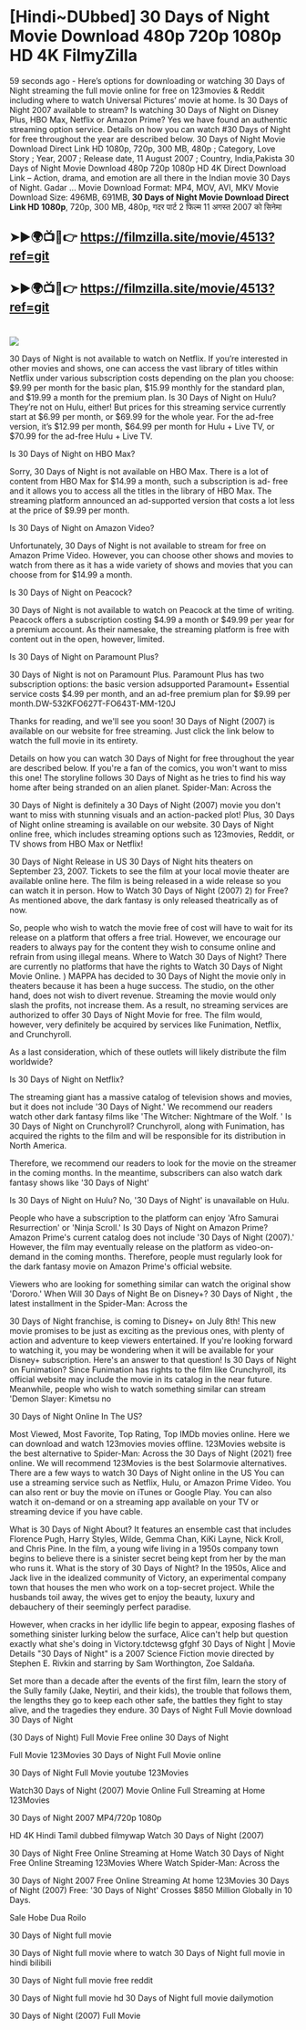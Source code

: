 # [Hindi~DUbbed] 30 Days of Night Movie Download 480p 720p 1080p HD 4K FilmyZilla


59 seconds ago - Here’s options for downloading or watching 30 Days of Night streaming the full movie online for free on 123movies & Reddit including where to watch Universal Pictures’ movie at home. Is 30 Days of Night 2007 available to stream? Is watching 30 Days of Night on Disney Plus, HBO Max, Netflix or Amazon Prime? Yes we have found an authentic streaming option service. Details on how you can watch #30 Days of Night for free throughout the year are described below. 30 Days of Night Movie Download Direct Link HD 1080p, 720p, 300 MB, 480p ; Category, Love Story ; Year, 2007 ; Release date, 11 August 2007 ; Country, India,Pakista 30 Days of Night Movie Download 480p 720p 1080p HD 4K Direct Download Link – Action, drama, and emotion are all there in the Indian movie 30 Days of Night. Gadar ...
Movie Download Format: MP4, MOV, AVI, MKV
Movie Download Size: 496MB, 691MB, **30 Days of Night Movie Download Direct Link HD 1080p**, 720p, 300 MB, 480p, गदर पार्ट 2 फिल्म 11 अगस्त 2007 को सिनेमा

## ➤►🌍📺📱👉   https://filmzilla.site/movie/4513?ref=git

## ➤►🌍📺📱👉   https://filmzilla.site/movie/4513?ref=git

#

<img src="https://image.tmdb.org/t/p/w780//w8VDpCcKezdBbXJEWMHwttI35mU.jpg" />

30 Days of Night is not available to watch on Netflix. If you’re interested in other movies and shows, one can access the vast library of titles within Netflix under various subscription costs depending on the plan you choose: $9.99 per month for the basic plan, $15.99 monthly for the standard plan, and $19.99 a month for the premium plan. Is 30 Days of Night on Hulu? They’re not on Hulu, either! But prices for this streaming service currently start at $6.99 per month, or $69.99 for the whole year. For the ad-free version, it’s $12.99 per month, $64.99 per month for Hulu + Live TV, or $70.99 for the ad-free Hulu + Live TV.

Is 30 Days of Night on HBO Max?

Sorry, 30 Days of Night is not available on HBO Max. There is a lot of content from HBO Max for $14.99 a month, such a subscription is ad- free and it allows you to access all the titles in the library of HBO Max. The streaming platform announced an ad-supported version that costs a lot less at the price of $9.99 per month.

Is 30 Days of Night on Amazon Video?

Unfortunately, 30 Days of Night is not available to stream for free on Amazon Prime Video. However, you can choose other shows and movies to watch from there as it has a wide variety of shows and movies that you can choose from for $14.99 a month.

Is 30 Days of Night on Peacock?

30 Days of Night is not available to watch on Peacock at the time of writing. Peacock offers a subscription costing $4.99 a month or $49.99 per year for a premium account. As their namesake, the streaming platform is free with content out in the open, however, limited.

Is 30 Days of Night on Paramount Plus?

30 Days of Night is not on Paramount Plus. Paramount Plus has two subscription options: the basic version adsupported Paramount+ Essential service costs $4.99 per month, and an ad-free premium plan for $9.99 per month.DW-532KFO627T-FO643T-MM-120J

Thanks for reading, and we'll see you soon! 30 Days of Night (2007) is available on our website for free streaming. Just click the link below to watch the full movie in its entirety.

Details on how you can watch 30 Days of Night for free throughout the year are described below. If you're a fan of the comics, you won't want to miss this one! The storyline follows 30 Days of Night as he tries to find his way home after being stranded on an alien planet. Spider-Man: Across the

30 Days of Night is definitely a 30 Days of Night (2007) movie you don't want to miss with stunning visuals and an action-packed plot! Plus, 30 Days of Night online streaming is available on our website. 30 Days of Night online free, which includes streaming options such as 123movies, Reddit, or TV shows from HBO Max or Netflix!

30 Days of Night Release in US 30 Days of Night hits theaters on September 23, 2007. Tickets to see the film at your local movie theater are available online here. The film is being released in a wide release so you can watch it in person. How to Watch 30 Days of Night (2007) 2) for Free? As mentioned above, the dark fantasy is only released theatrically as of now.

So, people who wish to watch the movie free of cost will have to wait for its release on a platform that offers a free trial. However, we encourage our readers to always pay for the content they wish to consume online and refrain from using illegal means. Where to Watch 30 Days of Night? There are currently no platforms that have the rights to Watch 30 Days of Night Movie Online. ) MAPPA has decided to 30 Days of Night the movie only in theaters because it has been a huge success. The studio, on the other hand, does not wish to divert revenue. Streaming the movie would only slash the profits, not increase them. As a result, no streaming services are authorized to offer 30 Days of Night Movie for free. The film would, however, very definitely be acquired by services like Funimation, Netflix, and Crunchyroll.

As a last consideration, which of these outlets will likely distribute the film worldwide?

Is 30 Days of Night on Netflix?

The streaming giant has a massive catalog of television shows and movies, but it does not include '30 Days of Night.' We recommend our readers watch other dark fantasy films like 'The Witcher: Nightmare of the Wolf. ' Is 30 Days of Night on Crunchyroll? Crunchyroll, along with Funimation, has acquired the rights to the film and will be responsible for its distribution in North America.

Therefore, we recommend our readers to look for the movie on the streamer in the coming months. In the meantime, subscribers can also watch dark fantasy shows like '30 Days of Night'

Is 30 Days of Night on Hulu? No, '30 Days of Night' is unavailable on Hulu.

People who have a subscription to the platform can enjoy 'Afro Samurai Resurrection' or 'Ninja Scroll.' Is 30 Days of Night on Amazon Prime? Amazon Prime's current catalog does not include '30 Days of Night (2007).' However, the film may eventually release on the platform as video-on-demand in the coming months. Therefore, people must regularly look for the dark fantasy movie on Amazon Prime's official website.

Viewers who are looking for something similar can watch the original show 'Dororo.' When Will 30 Days of Night Be on Disney+? 30 Days of Night , the latest installment in the Spider-Man: Across the

30 Days of Night franchise, is coming to Disney+ on July 8th! This new movie promises to be just as exciting as the previous ones, with plenty of action and adventure to keep viewers entertained. If you're looking forward to watching it, you may be wondering when it will be available for your Disney+ subscription. Here's an answer to that question! Is 30 Days of Night on Funimation? Since Funimation has rights to the film like Crunchyroll, its official website may include the movie in its catalog in the near future. Meanwhile, people who wish to watch something similar can stream 'Demon Slayer: Kimetsu no

30 Days of Night Online In The US?

Most Viewed, Most Favorite, Top Rating, Top IMDb movies online. Here we can download and watch 123movies movies offline. 123Movies website is the best alternative to Spider-Man: Across the 30 Days of Night (2021) free online. We will recommend 123Movies is the best Solarmovie alternatives. There are a few ways to watch 30 Days of Night online in the US You can use a streaming service such as Netflix, Hulu, or Amazon Prime Video. You can also rent or buy the movie on iTunes or Google Play. You can also watch it on-demand or on a streaming app available on your TV or streaming device if you have cable.

What is 30 Days of Night About? It features an ensemble cast that includes Florence Pugh, Harry Styles, Wilde, Gemma Chan, KiKi Layne, Nick Kroll, and Chris Pine. In the film, a young wife living in a 1950s company town begins to believe there is a sinister secret being kept from her by the man who runs it. What is the story of 30 Days of Night? In the 1950s, Alice and Jack live in the idealized community of Victory, an experimental company town that houses the men who work on a top-secret project. While the husbands toil away, the wives get to enjoy the beauty, luxury and debauchery of their seemingly perfect paradise.

However, when cracks in her idyllic life begin to appear, exposing flashes of something sinister lurking below the surface, Alice can't help but question exactly what she's doing in Victory.tdctewsg gfghf 30 Days of Night | Movie Details "30 Days of Night" is a 2007 Science Fiction movie directed by Stephen E. Rivkin and starring by Sam Worthington, Zoe Saldaña.

Set more than a decade after the events of the first film, learn the story of the Sully family (Jake, Neytiri, and their kids), the trouble that follows them, the lengths they go to keep each other safe, the battles they fight to stay alive, and the tragedies they endure. 30 Days of Night Full Movie download 30 Days of Night

(30 Days of Night) Full Movie Free online 30 Days of Night

Full Movie 123Movies 30 Days of Night Full Movie online

30 Days of Night Full Movie youtube 123Movies

Watch30 Days of Night (2007) Movie Online Full Streaming at Home 123Movies

30 Days of Night 2007 MP4/720p 1080p

HD 4K Hindi Tamil dubbed filmywap Watch 30 Days of Night (2007)

30 Days of Night Free Online Streaming at Home Watch 30 Days of Night Free Online Streaming 123Movies Where Watch Spider-Man: Across the

30 Days of Night 2007 Free Online Streaming At home 123Movies 30 Days of Night (2007) Free: '30 Days of Night' Crosses $850 Million Globally in 10 Days.

Sale Hobe Dua Roilo

30 Days of Night full movie

30 Days of Night full movie where to watch 30 Days of Night full movie in hindi bilibili

30 Days of Night full movie free reddit

30 Days of Night full movie hd 30 Days of Night full movie dailymotion

30 Days of Night (2007) Full Movie
